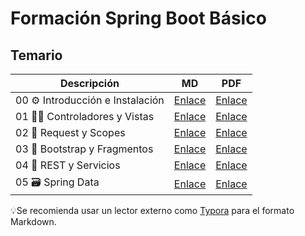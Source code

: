 # Formación Spring Boot Básico

## Temario

| Descripción                     | MD                                          | PDF                                           |
| ------------------------------- | ------------------------------------------- | --------------------------------------------- |
| 00 ⚙ Introducción e Instalación | [Enlace](docs/md/00-Intro.md)               | [Enlace](docs/pdf/00-Intro.pdf)               |
| 01 👮‍♀️ Controladores y Vistas    | [Enlace](docs/md/01-ControladoresVistas.md) | [Enlace](docs/pdf/01-ControladoresVistas.pdf) |
| 02 📩 Request y Scopes           | [Enlace](docs/md/02-Scopes.md)              | [Enlace](docs/pdf/02-Scopes.pdf)              |
| 03 🧩 Bootstrap y Fragmentos     | [Enlace](docs/md/03-Bootstrap.md)           | [Enlace](docs/pdf/03-Bootstrap.pdf)           |
| 04 🔌 REST y Servicios           | [Enlace](docs/md/04-Rest.md)                | [Enlace](docs/pdf/04-Rest.pdf)                |
| 05 🗃️ Spring Data                | [Enlace](docs/md/05-SpringData.md)          | [Enlace](docs/pdf/05-SpringData.pdf)          |

💡Se recomienda usar un lector externo como [Typora](https://typora.io/#download) para el formato Markdown.
